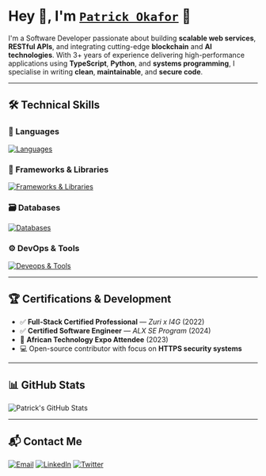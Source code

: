 # Hey 👋, I'm [**`Patrick Okafor`**](https://patrick-patoski.vercel.app/) 👾

I'm a Software Developer passionate about building **scalable web services**, **RESTful APIs**, and integrating cutting-edge **blockchain** and **AI technologies**. With 3+ years of experience delivering high-performance applications using **TypeScript**, **Python**, and **systems programming**, I specialise in writing **clean**, **maintainable**, and **secure code**.

---

## 🛠️ Technical Skills

### 💬 Languages
[![Languages](https://skillicons.dev/icons?i=nodejs,js,ts,python,rust,c,bash)](https://skillicons.dev)

### 🧰 Frameworks & Libraries  
[![Frameworks & Libraries](https://skillicons.dev/icons?i=express,nest,flask,django,jquery,react,next)](https://skillicons.dev)

### 🗃️ Databases  
[![Databases](https://skillicons.dev/icons?i=sqlite,mysql,postgres,mongodb,redis)](https://skillicons.dev)

### ⚙️ DevOps & Tools  
[![Deveops & Tools](https://skillicons.dev/icons?i=cloudflare,docker,nginx,aws,gcp,vscode,linux,windows,git,githubactions,rabbitmq)](https://skillicons.dev)

---

## 🏆 Certifications & Development

- ✅ **Full-Stack Certified Professional** — *Zuri x I4G* (2022)  
- ✅ **Certified Software Engineer** — *ALX SE Program* (2024)  
- 🎤 **African Technology Expo Attendee** (2023)  
- 💻 Open-source contributor with focus on **HTTPS security systems**

---

## 📊 GitHub Stats

<div align="left">

![Patrick's GitHub Stats](https://github-readme-stats.vercel.app/api?username=patoski-patoski&show_icons=true&theme=radical)

<!-- Optional: Uncomment to show top languages -->
<!-- ![Top Languages](https://github-readme-stats.vercel.app/api/top-langs/?username=patoski-patoski&layout=compact&theme=radical) -->

</div>

---

## 📬 Contact Me

[![Email](https://skillicons.dev/icons?i=gmail)](mailto:codesbypatrick@gmail.com)
[![LinkedIn](https://skillicons.dev/icons?i=linkedin)](https://www.linkedin.com/in/patrick-okafor-c)
[![Twitter](https://skillicons.dev/icons?i=twitter)](https://twitter.com/codesbypatrick)
